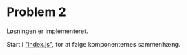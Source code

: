 # Problem 2

Løsningen er implementeret.

Start i ["index.js"](https://github.com/scheldejonas/Exercises/blob/master/SP/SP6/MY%20SOLUTION/Problem%202/src/index.js), for at følge komponenternes sammenhæng. 